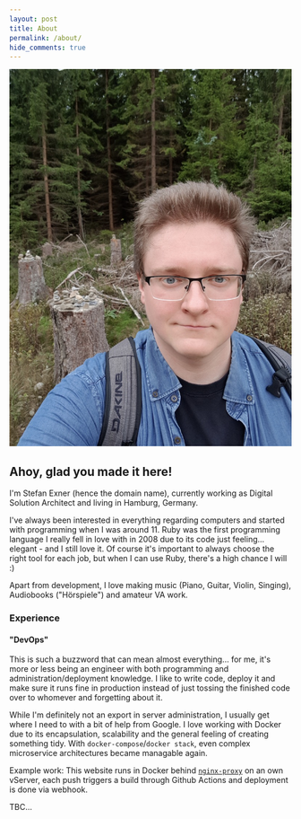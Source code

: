 ```yaml
---
layout: post
title: About
permalink: /about/
hide_comments: true
---
```


<img src="/assets/images/stex.jpeg" alt="Photo Stefan Exner" class="about" />

## Ahoy, glad you made it here!

I'm Stefan Exner (hence the domain name), currently working as Digital Solution Architect and living in Hamburg, Germany.

I've always been interested in everything regarding computers and started with programming when I was around 11. Ruby was the first programming language I really fell in love with in 2008 due to its code just feeling... elegant - and I still love it. Of course it's important to always choose the right tool for each job, but when I can use Ruby, there's a high chance I will :)

Apart from development, I love making music (Piano, Guitar, Violin, Singing), Audiobooks ("Hörspiele") and amateur VA work.

### Experience

#### "DevOps"

This is such a buzzword that can mean almost everything... for me, it's more or less being an engineer with both programming and administration/deployment knowledge. I like to write code, deploy it and make sure it runs fine in production instead of just tossing the finished code over to whomever and forgetting about it.

While I'm definitely not an export in server administration, I usually get where I need to with a bit of help from Google. I love working with Docker due to its encapsulation, scalability and the general feeling of creating something tidy. With `docker-compose`/`docker stack`, even complex microservice architectures became managable again.

Example work: This website runs in Docker behind [`nginx-proxy`](https://github.com/nginx-proxy/nginx-proxy) on an own vServer, each push triggers a build through Github Actions and deployment is done via webhook.


TBC...
